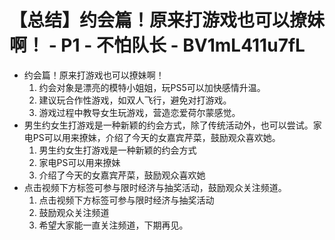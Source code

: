 # 【总结】约会篇！原来打游戏也可以撩妹啊！ - P1 - 不怕队长 - BV1mL411u7fL

-   约会篇！原来打游戏也可以撩妹啊！
    1.  约会对象是漂亮的模特小姐姐，玩PS5可以加快感情升温。
    2.  建议玩合作性游戏，如双人飞行，避免对打游戏。
    3.  游戏过程中教导女生玩游戏，营造恋爱荷尔蒙感觉。
-   男生约女生打游戏是一种新颖的约会方式，除了传统活动外，也可以尝试。家电PS可以用来撩妹，介绍了今天的女嘉宾芹菜，鼓励观众喜欢她。
    1.  男生约女生打游戏是一种新颖的约会方式
    2.  家电PS可以用来撩妹
    3.  介绍了今天的女嘉宾芹菜，鼓励观众喜欢她
-   点击视频下方标签可参与限时经济与抽奖活动，鼓励观众关注频道。
    1.  点击视频下方标签可参与限时经济与抽奖活动
    2.  鼓励观众关注频道
    3.  希望大家能一直关注频道，下期再见。